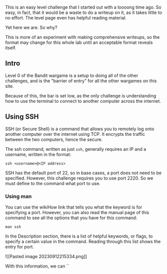This is an easy level challenge that I started out with a loooong time ago. So easy, in fact, that it would be a waste to do a writeup on it, as it takes little to no effort. The level page even has helpful reading material.

Yet here we are. So why?

This is more of an experiment with making comprehensive writeups, so the format may change for this whole lab until an acceptable format reveals itself.

## Intro

Level 0 of the Bandit wargame is a setup to doing all of the other challenges, and is the "barrier of entry" for all the other wargames on this site.

Because of this, the bar is set low, as the only challenge is understanding how to use the terminal to connect to another computer across the internet. 
## Using SSH

SSH (or Secure Shell) is a command that allows you to remotely log onto another computer over the internet using TCP. It encrypts the traffic between the two computers, hence the secure.

The ssh command, written as just `ssh`, generally requires an IP and a username, written in the format:

`ssh <username>@<IP address>`

SSH has the default port of 22, so in base cases, a port does not need to be specified. However, this challenge requires you to use port 2220. So we must define to the command what port to use.

### Using man
You can use the wikiHow link that tells you what the keyword is for specifying a port. However, you can also read the manual page of this command to see all the options that you have for this command:

`man ssh`

In the Description section, there is a list of helpful keywords, or flags, to specify a certain value in the command. Reading through this list shows the entry for port.

![[Pasted image 20230912215334.png]]

With this information, we can 
``


